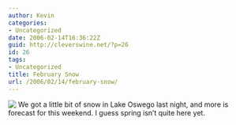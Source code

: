 ```yaml
---
author: Kevin
categories:
- Uncategorized
date: 2006-02-14T16:36:22Z
guid: http://cleverswine.net/?p=26
id: 26
tags:
- Uncategorized
title: February Snow
url: /2006/02/14/february-snow/
---
```


<img src="https://i0.wp.com/icons.wunderground.com/graphics/conds/nt_snow.GIF?w=840" align="left" style="margin-right: 4px;" data-recalc-dims="1" />We got a little bit of snow in Lake Oswego last night, and more is forecast for this weekend. I guess spring isn&#8217;t quite here yet.